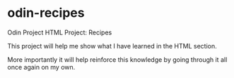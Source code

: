 # odin-recipes
Odin Project HTML Project: Recipes

This project will help me show what I have
learned in the HTML section.

More importantly it will help reinforce
this knowledge by going through it all
once again on my own.